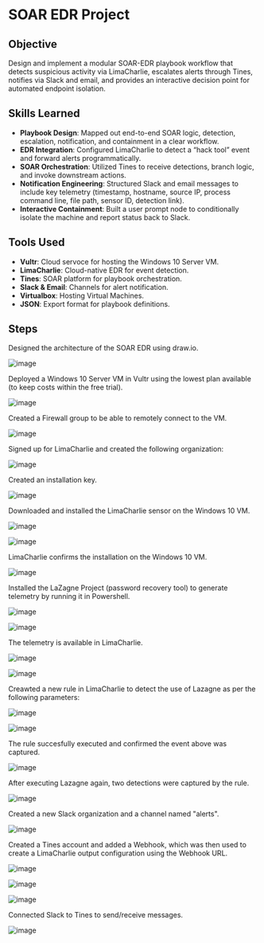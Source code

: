 # SOAR EDR Project


## Objective
Design and implement a modular SOAR-EDR playbook workflow that detects suspicious activity via LimaCharlie, escalates alerts through Tines, notifies via Slack and email, and provides an interactive decision point for automated endpoint isolation.

## Skills Learned

- **Playbook Design**: Mapped out end-to-end SOAR logic, detection, escalation, notification, and containment in a clear workflow.
- **EDR Integration**: Configured LimaCharlie to detect a “hack tool” event and forward alerts programmatically.
- **SOAR Orchestration**: Utilized Tines to receive detections, branch logic, and invoke downstream actions.
- **Notification Engineering**: Structured Slack and email messages to include key telemetry (timestamp, hostname, source IP, process command line, file path, sensor ID, detection link).
- **Interactive Containment**: Built a user prompt node to conditionally isolate the machine and report status back to Slack.

## Tools Used

- **Vultr**: Cloud servoce for hosting the Windows 10 Server VM.
- **LimaCharlie**: Cloud-native EDR for event detection.
- **Tines**: SOAR platform for playbook orchestration.
- **Slack & Email**: Channels for alert notification.
- **Virtualbox**: Hosting Virtual Machines.
- **JSON**: Export format for playbook definitions.

## Steps

Designed the architecture of the SOAR EDR using draw.io.

![image](https://github.com/user-attachments/assets/b4b38889-980b-483a-9caf-0498a3fa86f0)

Deployed a Windows 10 Server VM in Vultr using the lowest plan available (to keep costs within the free trial).

![image](https://github.com/user-attachments/assets/414ea4ab-d081-407a-a9ae-843fa811986a)

Created a Firewall group to be able to remotely connect to the VM.

![image](https://github.com/user-attachments/assets/f01d3c7c-70a2-48dd-920c-8be16e5cfb03)



Signed up for LimaCharlie and created the following organization:

![image](https://github.com/user-attachments/assets/e4a648f3-92d4-49e1-b822-460f078d0adb)

Created an installation key.

![image](https://github.com/user-attachments/assets/9798b2aa-b4c7-4670-b50d-f26d5bc50278)

Downloaded and installed the LimaCharlie sensor on the Windows 10 VM.

![image](https://github.com/user-attachments/assets/e2aca47e-7c15-4ddd-a3fd-e181f7c0f08b)

![image](https://github.com/user-attachments/assets/c8646535-8ae6-42ca-bd34-be6fca10309c)

LimaCharlie confirms the installation on the Windows 10 VM.

![image](https://github.com/user-attachments/assets/85beaebf-55dd-4201-9a35-9fb6fbdea66d)

Installed the LaZagne Project (password recovery tool) to generate telemetry by running it in Powershell.

![image](https://github.com/user-attachments/assets/2fb9485b-7250-45db-bffe-4e954218ff39)

![image](https://github.com/user-attachments/assets/9c29dde8-9a44-4523-a389-f031ba364690)

The telemetry is available in LimaCharlie.

![image](https://github.com/user-attachments/assets/a304f4de-9969-4986-ae23-de7b4ab42e7a)

![image](https://github.com/user-attachments/assets/dfaae889-45ad-4cf3-8724-1cccc3e92b03)

Creawted a new rule in LimaCharlie to detect the use of Lazagne as per the following parameters:

![image](https://github.com/user-attachments/assets/5bf1ee86-d55b-4919-9d33-1617fb677c8e)

![image](https://github.com/user-attachments/assets/efa357b3-2a60-43a1-9c55-6b0792346a9c)

The rule succesfully executed and confirmed the event above was captured.

![image](https://github.com/user-attachments/assets/655a1e39-9de1-4efc-b846-82fd6b537718)

After executing Lazagne again, two detections were captured by the rule.

![image](https://github.com/user-attachments/assets/4f975882-2296-4738-820c-3aa24d92cbaf)

Created a new Slack organization and a channel named "alerts".

![image](https://github.com/user-attachments/assets/84646f2d-27f5-4b0a-a95f-28c7d6c31e16)

Created a Tines account and added a Webhook, which was then used to create a LimaCharlie output configuration using the Webhook URL.

![image](https://github.com/user-attachments/assets/4c39e948-a89a-48b9-8ad1-59a4173292cc)

![image](https://github.com/user-attachments/assets/8308b9c7-1940-423b-b471-410083aa2a10)

![image](https://github.com/user-attachments/assets/41b162c9-6bb1-4a68-a240-af675c7e5dbd)

Connected Slack to Tines to send/receive messages.

![image](https://github.com/user-attachments/assets/a712f61c-ea1d-474a-922e-99ca535a2d12)


